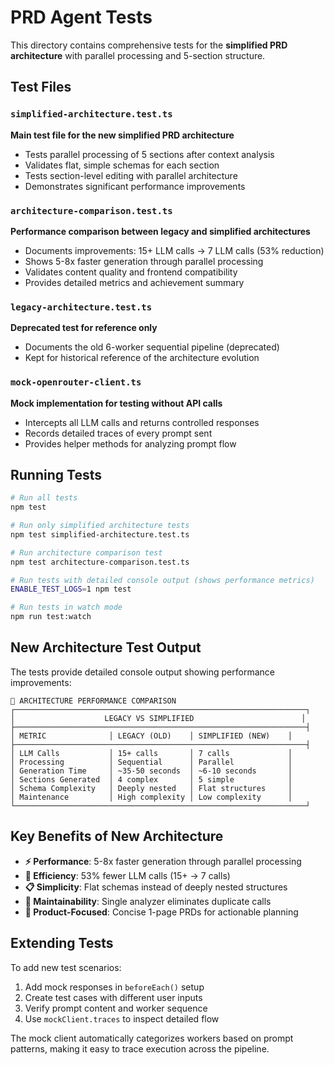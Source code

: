 # PRD Agent Tests

This directory contains comprehensive tests for the **simplified PRD architecture** with parallel processing and 5-section structure.

## Test Files

### `simplified-architecture.test.ts`
**Main test file for the new simplified PRD architecture**

- Tests parallel processing of 5 sections after context analysis
- Validates flat, simple schemas for each section
- Tests section-level editing with parallel architecture
- Demonstrates significant performance improvements

### `architecture-comparison.test.ts`  
**Performance comparison between legacy and simplified architectures**

- Documents improvements: 15+ LLM calls → 7 LLM calls (53% reduction)
- Shows 5-8x faster generation through parallel processing
- Validates content quality and frontend compatibility
- Provides detailed metrics and achievement summary

### `legacy-architecture.test.ts`
**Deprecated test for reference only**

- Documents the old 6-worker sequential pipeline (deprecated)
- Kept for historical reference of the architecture evolution

### `mock-openrouter-client.ts`
**Mock implementation for testing without API calls**

- Intercepts all LLM calls and returns controlled responses
- Records detailed traces of every prompt sent
- Provides helper methods for analyzing prompt flow

## Running Tests

```bash
# Run all tests
npm test

# Run only simplified architecture tests
npm test simplified-architecture.test.ts

# Run architecture comparison test
npm test architecture-comparison.test.ts

# Run tests with detailed console output (shows performance metrics)
ENABLE_TEST_LOGS=1 npm test

# Run tests in watch mode
npm run test:watch
```

## New Architecture Test Output

The tests provide detailed console output showing performance improvements:

```
🚀 ARCHITECTURE PERFORMANCE COMPARISON
┌─────────────────────────────────────────────────────────────────┐
│                    LEGACY VS SIMPLIFIED                        │
├─────────────────────────────────────────────────────────────────┤
│ METRIC              │ LEGACY (OLD)    │ SIMPLIFIED (NEW)    │
├─────────────────────────────────────────────────────────────────┤
│ LLM Calls           │ 15+ calls       │ 7 calls             │
│ Processing          │ Sequential      │ Parallel            │
│ Generation Time     │ ~35-50 seconds  │ ~6-10 seconds       │
│ Sections Generated  │ 4 complex       │ 5 simple            │
│ Schema Complexity   │ Deeply nested   │ Flat structures     │
│ Maintenance         │ High complexity │ Low complexity      │
└─────────────────────────────────────────────────────────────────┘
```

## Key Benefits of New Architecture

- **⚡ Performance**: 5-8x faster generation through parallel processing
- **🎯 Efficiency**: 53% fewer LLM calls (15+ → 7 calls)
- **📋 Simplicity**: Flat schemas instead of deeply nested structures  
- **🔧 Maintainability**: Single analyzer eliminates duplicate calls
- **🎨 Product-Focused**: Concise 1-page PRDs for actionable planning

## Extending Tests

To add new test scenarios:

1. Add mock responses in `beforeEach()` setup
2. Create test cases with different user inputs
3. Verify prompt content and worker sequence
4. Use `mockClient.traces` to inspect detailed flow

The mock client automatically categorizes workers based on prompt patterns, making it easy to trace execution across the pipeline.